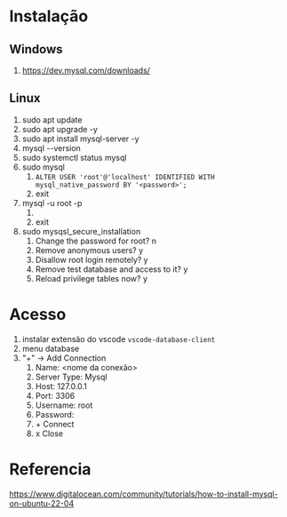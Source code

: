 # Instalação
## Windows
1. https://dev.mysql.com/downloads/

## Linux
1. sudo apt update
1. sudo apt upgrade -y
1. sudo apt install mysql-server -y
1. mysql --version
1. sudo systemctl status mysql
1. sudo mysql
    1. `ALTER USER 'root'@'localhost' IDENTIFIED WITH mysql_native_password BY '<password>';`
    1. exit
1. mysql -u root -p
    1. <password>
    1. exit
1. sudo mysqsl_secure_installation
    1. Change the password for root? n
    1. Remove anonymous users? y
    1. Disallow root login remotely? y
    1. Remove test database and access to it? y
    1. Reload privilege tables now? y

# Acesso
1. instalar extensão do vscode `vscode-database-client`
1. menu database
1. "+" -> Add Connection
    1. Name: <nome da conexão>
    1. Server Type: Mysql
    1. Host: 127.0.0.1
    1. Port: 3306
    1. Username: root
    1. Password: <password>
    1. \+ Connect
    1. x Close



# Referencia
<https://www.digitalocean.com/community/tutorials/how-to-install-mysql-on-ubuntu-22-04>
